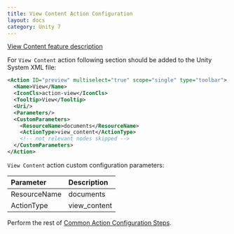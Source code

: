 ```yaml
---
title: View Content Action Configuration
layout: docs
category: Unity 7
---
```

[View Content feature description](../../features/document-management/view-content)

For `View Content` action following section should be added to the Unity System XML file:
 
```xml
<Action ID="preview" multiselect="true" scope="single" type="toolbar">
  <Name>View</Name>
  <IconCls>action-view</IconCls>
  <Tooltip>View</Tooltip>
  <Uri/>
  <Parameters/>
  <CustomParameters>
    <ResourceName>documents</ResourceName>
    <ActionType>view_content</ActionType>
    <!-- not relevant nodes skipped -->
  </CustomParameters>
</Action>
```

`View Content` action custom configuration parameters:

| Parameter   | Description |
|:------------|:------------|
|ResourceName | documents   |
|ActionType   | view_content|

Perform the rest of [Common Action Configuration Steps](../actions#common-actions-configuration-steps). 